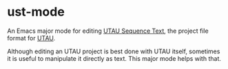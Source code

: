# ust-mode

An Emacs major mode for editing [UTAU Sequence Text](https://w.atwiki.jp/utaou/?cmd=word&word=ust&type=&pageid=21#id_a90784c7), the project file format for [UTAU](https://en.wikipedia.org/wiki/Utau).

Although editing an UTAU project is best done with UTAU itself, sometimes it is useful to manipulate it directly as text. This major mode helps with that.
